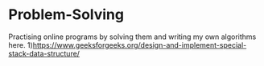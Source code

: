 # Problem-Solving
Practising online programs by solving them and writing my own algorithms here.
1)https://www.geeksforgeeks.org/design-and-implement-special-stack-data-structure/